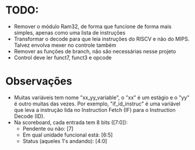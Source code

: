 # TODO:
* Remover o módulo Ram32, de forma que funcione de forma mais simples, apenas 
como uma lista de instruções
* Transformar o decode para que leia instruções do RISCV e não do MIPS. Talvez
envolva mexer no controle também
* Remover as funções de branch, não são necessárias nesse projeto
* Control deve ler funct7, funct3 e opcode

# Observações
* Muitas variáveis tem nome "xx_yy_variable", o "xx" é um estágio e o "yy" é 
outro muitas das vezes. Por exemplo, "if_id_instruc" é uma variável que leva 
a instrução lida no Instruction Fetch (IF) para o Instruction Decode (ID).
* Na scoreboard, cada entrada tem 8 bits ([7:0]):
    * Pendente ou não: [7]
    * Em qual unidade funcional está: [6:5]
    * Status (aqueles 1's andando): [4:0] 
